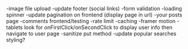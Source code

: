 -image file upload
-update footer (social links)
-form validation
-loading spinner
-update pagination on frontend (display page in url)
-your posts page
-comments frontend/testing
-rate limit
-caching
-framer motion
-tablets look for onFirstClick/onSecondClick to display user info then navigate to user page
-sanitize put method
-update popular searches styling?
